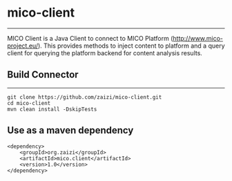 # mico-client
---
MICO Client is a Java Client to connect to MICO Platform (http://www.mico-project.eu/).
This provides methods to inject content to platform and a query client for querying the platform backend for content analysis results.

## Build Connector
---
```
git clone https://github.com/zaizi/mico-client.git
cd mico-client
mvn clean install -DskipTests
```

## Use as a maven dependency
```
<dependency>
    <groupId>org.zaizi</groupId>
    <artifactId>mico.client</artifactId>
    <version>1.0</version>
</dependency>
```

